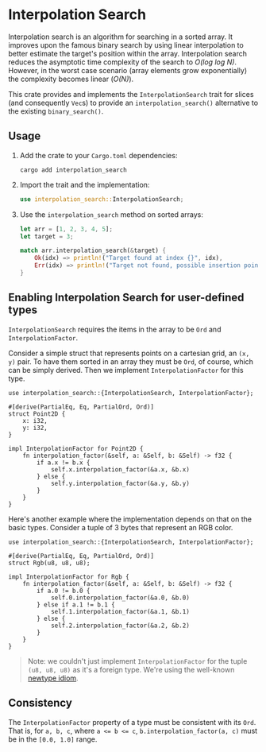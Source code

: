 # Interpolation Search

Interpolation search is an algorithm for searching in a sorted array. It improves upon the famous binary search by using linear interpolation to better estimate the target's position within the array. Interpolation search reduces the asymptotic time complexity of the search to _O(log log N)_. However, in the worst case scenario (array elements grow exponentially) the complexity becomes linear (_O(N)_).

This crate provides and implements the `InterpolationSearch` trait for slices (and consequently `Vec`s) to provide an `interpolation_search()` alternative to the existing `binary_search()`.

## Usage

1.  Add the crate to your `Cargo.toml` dependencies:

    ```
    cargo add interpolation_search
    ```

2.  Import the trait and the implementation:

    ```rust
    use interpolation_search::InterpolationSearch;
    ```

3.  Use the `interpolation_search` method on sorted arrays:

    ```rust
    let arr = [1, 2, 3, 4, 5];
    let target = 3;

    match arr.interpolation_search(&target) {
        Ok(idx) => println!("Target found at index {}", idx),
        Err(idx) => println!("Target not found, possible insertion point: {}", idx),
    }
    ```
## Enabling Interpolation Search for user-defined types

`InterpolationSearch` requires the items in the array to be `Ord` and `InterpolationFactor`.

Consider a simple struct that represents points on a cartesian grid, an `(x, y)` pair. To have them sorted in an array they must be `Ord`, of course, which can be simply derived. Then we implement `InterpolationFactor` for this type.

```
use interpolation_search::{InterpolationSearch, InterpolationFactor};

#[derive(PartialEq, Eq, PartialOrd, Ord)]
struct Point2D {
    x: i32,
    y: i32,
}

impl InterpolationFactor for Point2D {
    fn interpolation_factor(&self, a: &Self, b: &Self) -> f32 {
        if a.x != b.x {
            self.x.interpolation_factor(&a.x, &b.x)
        } else {
            self.y.interpolation_factor(&a.y, &b.y)
        }
    }
}
```

Here's another example where the implementation depends on that on the basic types. Consider a tuple of 3 bytes that represent an RGB color.

```
use interpolation_search::{InterpolationSearch, InterpolationFactor};

#[derive(PartialEq, Eq, PartialOrd, Ord)]
struct Rgb(u8, u8, u8);

impl InterpolationFactor for Rgb {
    fn interpolation_factor(&self, a: &Self, b: &Self) -> f32 {
        if a.0 != b.0 {
            self.0.interpolation_factor(&a.0, &b.0)
        } else if a.1 != b.1 {
            self.1.interpolation_factor(&a.1, &b.1)
        } else {
            self.2.interpolation_factor(&a.2, &b.2)
        }
    }
}
```

>Note: we couldn't just implement `InterpolationFactor` for the tuple `(u8, u8, u8)` as it's a foreign type. We're using the well-known [newtype idiom](https://doc.rust-lang.org/rust-by-example/generics/new_types.html).

## Consistency

The `InterpolationFactor` property of a type must be consistent with its `Ord`. That is, for `a, b, c`, where `a <= b <= c`, `b.interpolation_factor(a, c)` must be in the `[0.0, 1.0]` range.
